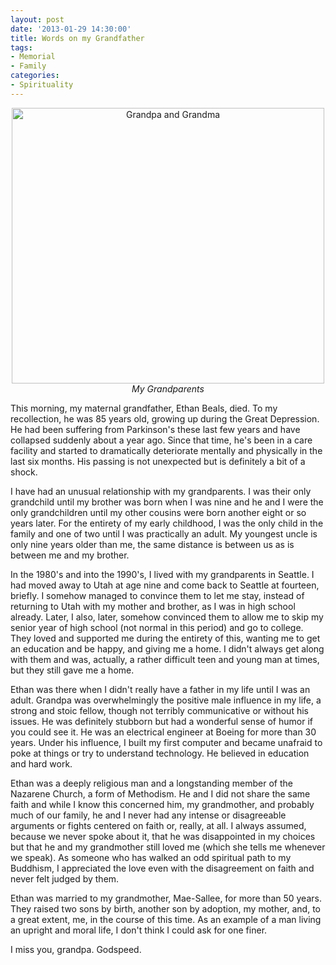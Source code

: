 ```yaml
--- 
layout: post
date: '2013-01-29 14:30:00'
title: Words on my Grandfather
tags: 
- Memorial
- Family
categories:
- Spirituality
---
```

<p style="text-align:center"><a href="http://www.flickr.com/photos/albill/102495536/" title="Grandpa and Grandma by albill, on Flickr"><img src="http://farm1.staticflickr.com/26/102495536_44fef8a771.jpg" width="500" height="441" alt="Grandpa and Grandma"></a><br><em>My Grandparents</em></p>

This morning, my maternal grandfather, Ethan Beals, died. To my recollection, he was 85 years old, growing up during the Great Depression. He had been suffering from Parkinson's these last few years and have collapsed suddenly about a year ago. Since that time, he's been in a care facility and started to dramatically deteriorate mentally and physically in the last six months. His passing is not unexpected but is definitely a bit of a shock.

I have had an unusual relationship with my grandparents. I was their only grandchild until my brother was born when I was nine and he and I were the only grandchildren until my other cousins were born another eight or so years later. For the entirety of my early childhood, I was the only child in the family and one of two until I was practically an adult. My youngest uncle is only nine years older than me, the same distance is between us as is between me and my brother. 

In the 1980's and into the 1990's, I lived with my grandparents in Seattle. I had moved away to Utah at age nine and come back to Seattle at fourteen, briefly. I somehow managed to convince them to let me stay, instead of returning to Utah with my mother and brother, as I was in high school already. Later, I also, later, somehow convinced them to allow me to skip my senior year of high school (not normal in this period) and go to college. They loved and supported me during the entirety of this, wanting me to get an education and be happy, and giving me a home. I didn't always get along with them and was, actually, a rather difficult teen and young man at times, but they still gave me a home.

Ethan was there when I didn't really have a father in my life until I was an adult. Grandpa was overwhelmingly the positive male influence in my life, a strong and stoic fellow, though not terribly communicative or without his issues. He was definitely stubborn but had a wonderful sense of humor if you could see it. He was an electrical engineer at Boeing for more than 30 years. Under his influence, I built my first computer and became unafraid to poke at things or try to understand technology. He believed in education and hard work.

Ethan was a deeply religious man and a longstanding member of the Nazarene Church, a form of Methodism. He and I did not share the same faith and while I know this concerned him, my grandmother, and probably much of our family, he and I never had any intense or disagreeable arguments or fights centered on faith or, really, at all. I always assumed, because we never spoke about it, that he was disappointed in my choices but that he and my grandmother still loved me (which she tells me whenever we speak). As someone who has walked an odd spiritual path to my Buddhism, I appreciated the love even with the disagreement on faith and never felt judged by them.

Ethan was married to my grandmother, Mae-Sallee, for more than 50 years. They raised two sons by birth, another son by adoption, my mother, and, to a great extent, me, in the course of this time. As an example of a man living an upright and moral life, I don't think I could ask for one finer. 

I miss you, grandpa. Godspeed.